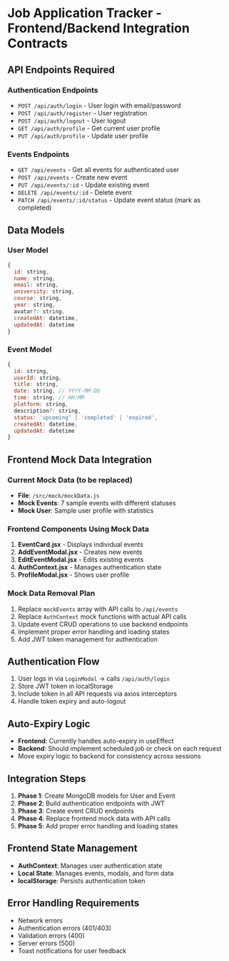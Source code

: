 # Job Application Tracker - Frontend/Backend Integration Contracts

## API Endpoints Required

### Authentication Endpoints
- `POST /api/auth/login` - User login with email/password
- `POST /api/auth/register` - User registration
- `POST /api/auth/logout` - User logout
- `GET /api/auth/profile` - Get current user profile
- `PUT /api/auth/profile` - Update user profile

### Events Endpoints
- `GET /api/events` - Get all events for authenticated user
- `POST /api/events` - Create new event
- `PUT /api/events/:id` - Update existing event
- `DELETE /api/events/:id` - Delete event
- `PATCH /api/events/:id/status` - Update event status (mark as completed)

## Data Models

### User Model
```javascript
{
  id: string,
  name: string,
  email: string,
  university: string,
  course: string,
  year: string,
  avatar?: string,
  createdAt: datetime,
  updatedAt: datetime
}
```

### Event Model
```javascript
{
  id: string,
  userId: string,
  title: string,
  date: string, // YYYY-MM-DD
  time: string, // HH:MM
  platform: string,
  description?: string,
  status: 'upcoming' | 'completed' | 'expired',
  createdAt: datetime,
  updatedAt: datetime
}
```

## Frontend Mock Data Integration

### Current Mock Data (to be replaced)
- **File**: `/src/mock/mockData.js`
- **Mock Events**: 7 sample events with different statuses
- **Mock User**: Sample user profile with statistics

### Frontend Components Using Mock Data
1. **EventCard.jsx** - Displays individual events
2. **AddEventModal.jsx** - Creates new events 
3. **EditEventModal.jsx** - Edits existing events
4. **AuthContext.jsx** - Manages authentication state
5. **ProfileModal.jsx** - Shows user profile

### Mock Data Removal Plan
1. Replace `mockEvents` array with API calls to `/api/events`
2. Replace `AuthContext` mock functions with actual API calls
3. Update event CRUD operations to use backend endpoints
4. Implement proper error handling and loading states
5. Add JWT token management for authentication

## Authentication Flow
1. User logs in via `LoginModal` → calls `/api/auth/login`
2. Store JWT token in localStorage
3. Include token in all API requests via axios interceptors
4. Handle token expiry and auto-logout

## Auto-Expiry Logic
- **Frontend**: Currently handles auto-expiry in useEffect
- **Backend**: Should implement scheduled job or check on each request
- Move expiry logic to backend for consistency across sessions

## Integration Steps
1. **Phase 1**: Create MongoDB models for User and Event
2. **Phase 2**: Build authentication endpoints with JWT
3. **Phase 3**: Create event CRUD endpoints
4. **Phase 4**: Replace frontend mock data with API calls
5. **Phase 5**: Add proper error handling and loading states

## Frontend State Management
- **AuthContext**: Manages user authentication state
- **Local State**: Manages events, modals, and form data
- **localStorage**: Persists authentication token

## Error Handling Requirements
- Network errors
- Authentication errors (401/403)
- Validation errors (400)
- Server errors (500)
- Toast notifications for user feedback